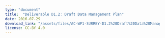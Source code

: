 ```yaml
---
type: "document"
title:  "Deliverable D1.2: Draft Data Management Plan"
date: 2016-07-29
download_link: "/assets/files/AC-WP1-SURREY-D1.2%20Draft%20Data%20Management%20Plan.pdf"
license: CC-BY 4.0
---
```

